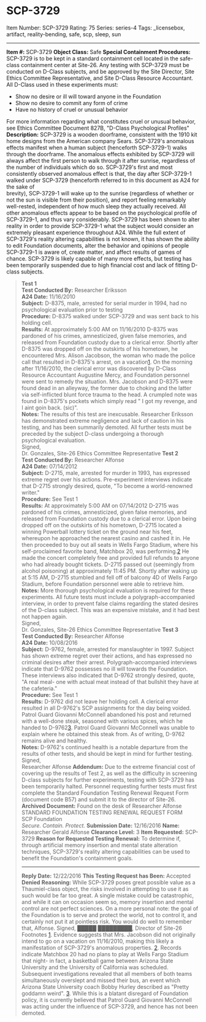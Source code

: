 # SCP-3729
Item Number: SCP-3729
Rating: 75
Series: series-4
Tags: _licensebox, artifact, reality-bending, safe, scp, sleep, sun

---

  
**Item #:** SCP-3729 
**Object Class:** Safe
**Special Containment Procedures:** SCP-3729 is to be kept in a standard containment cell located in the safe-class containment center at Site-26. Any testing with SCP-3729 must be conducted on D-Class subjects, and be approved by the Site Director, Site Ethics Committee Representative, and Site D-Class Resource Accountant. All D-Class used in these experiments must:
  * Show no desire or ill will toward anyone in the Foundation
  * Show no desire to commit any form of crime
  * Have no history of cruel or unusual behavior

For more information regarding what constitutes cruel or unusual behavior, see Ethics Committee Document 827B, "D-Class Psychological Profiles"
**Description:** SCP-3729 is a wooden doorframe, consistent with the 1910 kit home designs from the American company Sears. SCP-3729's anomalous effects manifest when a human subject (henceforth SCP-3729-1) walks through the doorframe. The anomalous effects exhibited by SCP-3729 will always affect the first person to walk through it after sunrise, regardless of the number of individuals which do so.
SCP-3729's first and most consistently observed anomalous effect is that, the day after SCP-3729-1 walked under SCP-3729 (henceforth referred to in this document as A24 for the sake of  
brevity), SCP-3729-1 will wake up to the sunrise (regardless of whether or not the sun is visible from their position), and report feeling remarkably well-rested, independent of how much sleep they actually received. All other anomalous effects appear to be based on the psychological profile of SCP-3729-1, and thus vary considerably.
SCP-3729 has been shown to alter reality in order to provide SCP-3729-1 what the subject would consider an extremely pleasant experience throughout A24. While the full extent of SCP-3729's reality altering capabilities is not known, it has shown the ability to edit Foundation documents, alter the behavior and opinions of people SCP-3729-1 is aware of, create matter, and affect results of games of chance. SCP-3729 is likely capable of many more effects, but testing has been temporarily suspended due to high financial cost and lack of fitting D-class subjects.
> **Test 1**  
>  **Test Conducted By:** Researcher Eriksson  
>  **A24 Date:** 11/16/2010  
>  **Subject:** D-8375, male, arrested for serial murder in 1994, had no psychological evaluation prior to testing  
>  **Procedure:** D-8375 walked under SCP-3729 and was sent back to his holding cell.  
>  **Results:** At approximately 5:00 AM on 11/16/2010 D-8375 was pardoned of his crimes, amnesticized, given false memories, and released from Foundation custody due to a clerical error. Shortly after D-8375 was dropped off on the outskirts of his hometown, he encountered Mrs. Alison Jacobson, the woman who made the police call that resulted in D-8375's arrest, on a vacation[1](javascript:;). On the morning after 11/16/2010, the clerical error was discovered by D-Class Resource Accountant Augustine Mercy, and Foundation personnel were sent to remedy the situation. Mrs. Jacobson and D-8375 were found dead in an alleyway, the former due to choking and the latter via self-inflicted blunt force trauma to the head. A crumpled note was found in D-8375's pockets which simply read " I got my revenge, and I aint goin back. (sic)".  
>  **Notes:** The results of this test are inexcusable. Researcher Eriksson has demonstrated extreme negligence and lack of caution in his testing, and has been summarily demoted. All further tests must be preceded by the subject D-class undergoing a thorough psychological evaluation.  
>  Signed,  
>  Dr. Gonzales, Site-26 Ethics Committee Representative
> **Test 2**  
>  **Test Conducted By:** Researcher Alfonse  
>  **A24 Date:** 07/14/2012  
>  **Subject:** D-2715, male, arrested for murder in 1993, has expressed extreme regret over his actions. Pre-experiment interviews indicate that D-2715 strongly desired, quote, "To become a world-renowned writer."  
>  **Procedure:** See Test 1  
>  **Results:** At approximately 5:00 AM on 07/14/2012 D-2715 was pardoned of his crimes, amnesticized, given false memories, and released from Foundation custody due to a clerical error. Upon being dropped off on the outskirts of his hometown, D-2715 located a winning Powerball lottery ticket on the ground near his feet, whereupon he approached the nearest casino and cashed it in. He then proceeded to buy out all seats in Wells Fargo Stadium, where his self-proclaimed favorite band, Matchbox 20, was performing.[2](javascript:;) He made the concert completely free and provided full refunds to anyone who had already bought tickets. D-2715 passed out (seemingly from alcohol poisoning) at approximately 11:45 PM. Shortly after waking up at 5:15 AM, D-2715 stumbled and fell off of balcony 4D of Wells Fargo Stadium, before Foundation personnel were able to retrieve him.  
>  **Notes:** More thorough psychological evaluation is required for these experiments. All future tests must include a polygraph-accompanied interview, in order to prevent false claims regarding the stated desires of the D-class subject. This was an expensive mistake, and it had best not happen again.  
>  Signed,  
>  Dr. Gonzales, Site-26 Ethics Committee Representative
> **Test 3**  
>  **Test Conducted By:** Researcher Alfonse  
>  **A24 Date:** 10/08/2016  
>  **Subject:** D-9762, female, arrested for manslaughter in 1997. Subject has shown extreme regret over their actions, and has expressed no criminal desires after their arrest. Polygraph-accompanied interviews indicate that D-9762 possesses no ill will towards the Foundation. These interviews also indicated that D-9762 strongly desired, quote, "A real meal- one with actual meat instead of that bullshit they have at the cafeteria."  
>  **Procedure:** See Test 1  
>  **Results:** D-9762 did not leave her holding cell. A clerical error resulted in all D-9762's SCP assignments for the day being voided. Patrol Guard Giovanni McConnell abandoned his post and returned with a well-done steak, seasoned with various spices, which he handed to D-9762[3](javascript:;). Patrol Guard Giovanni McConnell was unable to explain where he obtained this steak from. As of writing, D-9762 remains alive and healthy.  
>  **Notes:** D-9762's continued health is a notable departure from the results of other tests, and should be kept in mind for further testing.  
>  Signed,  
>  Researcher Alfonse
**Addendum:** Due to the extreme financial cost of covering up the results of Test 2, as well as the difficulty in screening D-class subjects for further experiments, testing with SCP-3729 has been temporarily halted. Personnel requesting further tests must first complete the Standard Foundation Testing Renewal Request Form (document code B57) and submit it to the director of Site-26.  
**Archived Document:** Found on the desk of Researcher Alfonse
> STANDARD FOUNDATION TESTING RENEWAL REQUEST FORM  
>  SCP Foundation  
>  _Secure. Contain. Protect._
> **Submission Date:** 12/16/2016
> **Name:** Researcher Gerald Alfonse
> **Clearance Level:** 3
> **Item Requested:** SCP-3729
> **Reason for Requested Testing Renewal:** To determine if, through artificial memory insertion and mental state alteration techniques, SCP-3729's reality altering capabilities can be used to benefit the Foundation's containment goals.
> * * *
> **Reply Date:** 12/22/2016
> **This Testing Request has Been:** Accepted **Denied**
> **Reasoning:** While SCP-3729 poses great possible value as a Thaumiel-class object, the risks involved in attempting to use it as such would be far too great. A single mistake could be catastrophic, and while it can on occasion seem so, memory insertion and mental control are not perfect sciences. On a more personal note: the goal of the Foundation is to serve and protect the world, not to control it, and certainly not put it at pointless risk. You would do well to remember that, Alfonse.
> Signed,
> █████ █████████, Director of Site-26
Footnotes
[1](javascript:;). Evidence suggests that Mrs. Jacobson did not originally intend to go on a vacation on 11/16/2010, making this likely a manifestation of SCP-3729's anomalous properties.
[2](javascript:;). Records indicate Matchbox 20 had no plans to play at Wells Fargo Stadium that night- in fact, a basketball game between Arizona State University and the University of California was scheduled. Subsequent investigations revealed that all members of both teams simultaneously overslept and missed their bus, an event which Arizona State University coach Bobby Hurley described as "Pretty goddamn weird".
[3](javascript:;). While this is a blatant disregard of Foundation policy, it is currently believed that Patrol Guard Giovanni McConnell was acting under the influence of SCP-3729, and hence has not been demoted.